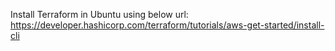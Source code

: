 Install Terraform in Ubuntu using below url:
https://developer.hashicorp.com/terraform/tutorials/aws-get-started/install-cli
